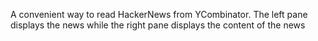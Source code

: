 A convenient way to read HackerNews from YCombinator. The left pane displays the news while the right pane displays the content of the news
